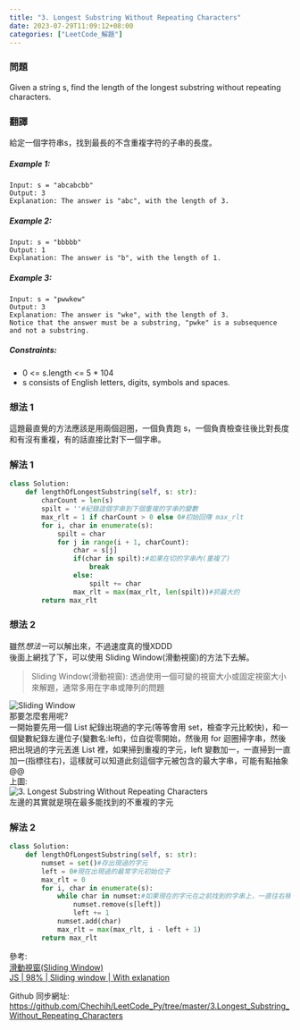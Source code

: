 ```yaml
---
title: "3. Longest Substring Without Repeating Characters"
date: 2023-07-29T11:09:12+08:00
categories: ["LeetCode_解題"]
---
```

### 問題
Given a string s, find the length of the longest substring without repeating characters.

 ### 翻譯
給定一個字符串s，找到最長的不含重複字符的子串的長度。

##### Example 1:
    Input: s = "abcabcbb"
    Output: 3
    Explanation: The answer is "abc", with the length of 3.
##### Example 2:
    Input: s = "bbbbb"
    Output: 1
    Explanation: The answer is "b", with the length of 1.
##### Example 3:
    Input: s = "pwwkew"
    Output: 3
    Explanation: The answer is "wke", with the length of 3.
    Notice that the answer must be a substring, "pwke" is a subsequence and not a substring.
##### Constraints:
- 0 <= s.length <= 5 * 104
- s consists of English letters, digits, symbols and spaces.

### 想法 1
這題最直覺的方法應該是用兩個迴圈，一個負責跑 s，一個負責檢查往後比對長度和有沒有重複，有的話直接比對下一個字串。

### 解法 1
```python
class Solution:
    def lengthOfLongestSubstring(self, s: str):
        charCount = len(s)
        spilt = ''#紀錄這個字串到下個重複的字串的變數
        max_rlt = 1 if charCount > 0 else 0#初始回傳 max_rlt
        for i, char in enumerate(s): 
            spilt = char
            for j in range(i + 1, charCount):
                char = s[j]
                if(char in spilt):#如果在切的字串內(重複了)
                    break
                else:
                    spilt += char
                max_rlt = max(max_rlt, len(spilt))#抓最大的
        return max_rlt
```

### 想法 2
雖然*想法一*可以解出來，不過速度真的慢XDDD  
後面上網找了下，可以使用 Sliding Window(滑動視窗)的方法下去解。  
>Sliding Window(滑動視窗): 透過使用一個可變的視窗大小或固定視窗大小來解題，通常多用在字串或陣列的問題

![Sliding Window](/images/LeetCode/Sliding_Window_Sample.gif "Sliding Window")  
那要怎麼套用呢?  
一開始要先用一個 List 紀錄出現過的字元(等等會用 set，檢查字元比較快)，和一個變數紀錄左邊位子(變數名:left)，位自從零開始，然後用 for 迴圈掃字串，然後把出現過的字元丟進 List 裡，如果掃到重複的字元，left 變數加一，一直掃到一直加一(指標往右)，這樣就可以知道此刻這個字元被包含的最大字串，可能有點抽象@@  
上圖:  
![3. Longest Substring Without Repeating Characters](/images/LeetCode/3_Sample.jpg "3. Longest Substring Without Repeating Characters")  
左邊的其實就是現在最多能找到的不重複的字元

### 解法 2
```python
class Solution:
    def lengthOfLongestSubstring(self, s: str):
        numset = set()#存出現過的字元
        left = 0#現在出現過的最常字元初始位子
        max_rlt = 0
        for i, char in enumerate(s):
            while char in numset:#如果現在的字元在之前找到的字串上，一直往右移，直到都沒有
                numset.remove(s[left])
                left += 1
            numset.add(char)
            max_rlt = max(max_rlt, i - left + 1)
        return max_rlt
```

參考:  
[滑動視窗(Sliding Window)](https://hackmd.io/@SupportCoding/Sliding_Window)  
[JS | 98% | Sliding window | With exlanation](https://leetcode.com/problems/longest-substring-without-repeating-characters/solutions/2694302/js-98-sliding-window-with-exlanation/)  

Github 同步網址:  
https://github.com/Chechih/LeetCode_Py/tree/master/3.Longest_Substring_Without_Repeating_Characters